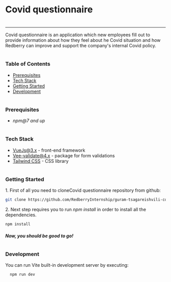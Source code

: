 <div style="display:flex; align-items: center">
  <h1 style="position:relative; top: -6px" >Covid questionnaire</h1>
</div>

---
Covid questionnaire is an application which new employees fill out to provide information about how they feel about 
he Covid situation and how Redberry can improve and support the company's internal Covid policy.

#
### Table of Contents
* [Prerequisites](#prerequisites)
* [Tech Stack](#tech-stack)
* [Getting Started](#getting-started)
* [Development](#development)

#
### Prerequisites

* *npm@7 and up*
#
### Tech Stack

* [VueJs@3.x](https://vuejs.org/guide/introduction.html) - front-end framework
* [Vee-validate@4.x](https://vee-validate.logaretm.com/v4/) - package for form validations
* [Tailwind CSS](https://tailwindcss.com) - CSS library

#
### Getting Started
1\. First of all you need to cloneCovid questionnaire repository from github:
```sh
git clone https://github.com/RedberryInternship/guram-tsagareishvili-covid-questionnaire
```

2\. Next step requires you to run *npm install* in order to install all the dependencies.
```sh
npm install
```

##### Now, you should be good to go!

#
### Development

You can run Vite built-in development server by executing:

```sh
  npm run dev
```

